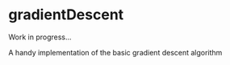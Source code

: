 # gradientDescent
Work in progress... 

A handy implementation of the basic gradient descent algorithm
